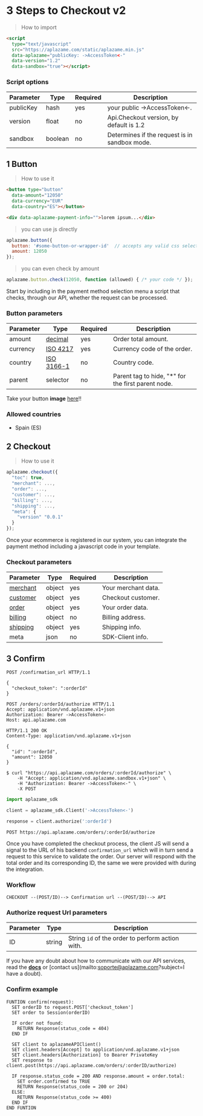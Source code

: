 # 3 Steps to Checkout v2

> How to import

```html
<script
  type="text/javascript"
  src="https://aplazame.com/static/aplazame.min.js"
  data-aplazame="publicKey: ->AccessToken<-"
  data-version="1.2"
  data-sandbox="true"></script>
```

### Script options

Parameter | Type | Required | Description
--------- | ---- | -------- | -----------
publicKey | hash | yes | your public ->AccessToken<-.
version | float | no | Api.Checkout version, by default is 1.2
sandbox | boolean | no | Determines if the request is in sandbox mode.

## 1 Button

> How to use it

```html
<button type="button"
  data-amount="12050"
  data-currency="EUR"
  data-country="ES"></button>

<div data-aplazame-payment-info="">lorem ipsum...</div>
```

> you can use js directly

```js
aplazame.button({
  button: '#some-button-or-wrapper-id'  // accepts any valid css selector
  amount: 12050
});
```

> you can even check by amount

```js
aplazame.button.check(12050, function (allowed) { /* your code */ });
```

Start by including in the payment method selection menu a script that checks, through our API, whether the request can be processed.

### Button parameters

Parameter | Type | Required | Description
--------- | ---- | -------- | -----------
amount | [decimal](#decimals)  | yes | Order total amount.
currency | [ISO 4217](http://es.wikipedia.org/wiki/ISO_4217) | yes | Currency code of the order.
country | [ISO 3166-1](http://es.wikipedia.org/wiki/ISO_3166-1) | no | Country code.
parent | selector | no | Parent tag to hide, "*" for the first parent node.

Take your button **image** [here](#buttons)!!

### Allowed countries

* Spain (ES)


## 2 Checkout


> How to use it

```js
aplazame.checkout({
  "toc": true,
  "merchant": ...,
  "order": ...,
  "customer": ...,
  "billing": ...,
  "shipping": ...,
  "meta": {
    "version" "0.0.1"
  }
});
```

Once your ecommerce is registered in our system, you can integrate the payment method including a javascript code in your template.


### Checkout parameters

Parameter | Type | Required | Description
--------- | ---- | -------- | -----------
[merchant](#merchant) | object | yes | Your merchant data.
[customer](#customer) | object | yes | Checkout customer.
[order](#order) | object | yes | Your order data.
[billing](#billing-address) | object | no | Billing address.
[shipping](#shipping-info) | object | yes | Shipping info.
meta | json | no | SDK-Client info.


## 3 Confirm

```http
POST /confirmation_url HTTP/1.1

{
  "checkout_token": ":orderId"
}
```


```http
POST /orders/:orderId/authorize HTTP/1.1
Accept: application/vnd.aplazame.v1+json
Authorization: Bearer ->AccessToken<-
Host: api.aplazame.com
```

```http
HTTP/1.1 200 OK
Content-Type: application/vnd.aplazame.v1+json

{
  "id": ":orderId",
  "amount": 12050
}
```

```shell
$ curl "https://api.aplazame.com/orders/:orderId/authorize" \
    -H "Accept: application/vnd.aplazame.sandbox.v1+json" \
    -H "Authorization: Bearer ->AccessToken<-" \
    -X POST
```

```python
import aplazame_sdk

client = aplazame_sdk.Client('->AccessToken<-')

response = client.authorize(':orderId')
```

`POST https://api.aplazame.com/orders/:orderId/authorize`

Once you have completed the checkout process, the client JS will send a signal to the URL of his backend `confirmation_url` which will in turn send a request to this service to validate the order. Our server will respond with the total order and its corresponding ID, the same we were provided with during the integration.


### Workflow

`CHECKOUT --(POST/ID)--> Confirmation url --(POST/ID)--> API`


### Authorize request Url parameters

Parameter | Type | Description
--------- | ---- | -----------
ID | string | String `id` of the order to perform action with.

If you have any doubt about how to communicate with our API services, read the **[docs](#making-requests)** or [contact us](mailto:soporte@aplazame.com?subject=I have a doubt).

### Confirm example

<pre class="highlight pseudo"><code><span class="na">FUNTION</span> confirm(request):
  <span class="na">SET</span> orderID <span class="na">to</span> request.POST['checkout_token']
  <span class="na">SET</span> order <span class="na">to</span> Session(orderID)

  <span class="na">IF</span> order not found:
    <span class="na">RETURN</span> Response(status_code = 404)
  <span class="na">END IF</span>

  <span class="na">SET</span> client <span class="na">to</span> aplazameAPIClient()
  <span class="na">SET</span> client.headers[Accept] <span class="na">to</span> application/vnd.aplazame.v1+json
  <span class="na">SET</span> client.headers[Authorization] <span class="na">to</span> Bearer PrivateKey
  <span class="na">SET</span> response <span class="na">to</span> client.post(https://api.aplazame.com/orders/:orderID/authorize)

  <span class="na">IF</span> response.status_code = 200 <span class="na">AND</span> response.amount = order.total:
    <span class="na">SET</span> order.confirmed <span class="na">to</span> TRUE
    <span class="na">RETURN</span> Response(status_code = 200 or 204)
  <span class="na">ELSE:</span>
    <span class="na">RETURN</span> Response(status_code >= 400)
  <span class="na">END IF</span>
<span class="na">END FUNTION</span>
</code></pre>
